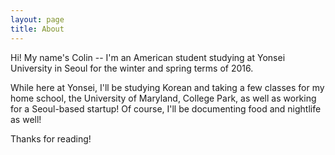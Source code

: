 ```yaml
---
layout: page
title: About
---
```


Hi! My name's Colin -- I'm an American student studying at Yonsei University in Seoul for the winter and spring terms of 2016.

While here at Yonsei, I'll be studying Korean and taking a few classes for my home school, the University of Maryland, College Park, as well as working for a Seoul-based startup! Of course, I'll be documenting food and nightlife as well!

Thanks for reading!
